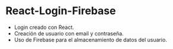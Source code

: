 # React-Login-Firebase

- Login creado con React.
- Creación de usuario con email y contraseña.
- Uso de Firebase para el almacenamiento de datos del usuario.
